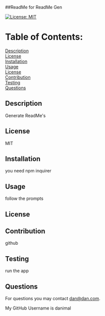 ##ReadMe for ReadMe Gen 

  [![License: MIT](https://img.shields.io/badge/License-MIT-yellow.svg)](https://opensource.org/licenses/MIT)

  # Table of Contents: 

  [Description](#description)  
  [License](#license)  
  [Installation](#installation)  
  [Usage](#usage)  
  [License](#license)  
  [Contribution](#contribution)  
  [Testing](#testing)  
  [Questions](#questions)  
  


  ## Description
    
  Generate ReadMe's

  ## License
    
  MIT

  ## Installation
    
  you need npm inquirer

  ## Usage
    
  follow the prompts

  ## License

  ## Contribution 
    
  github
    
  ## Testing
    
  run the app
    
  ## Questions

  For questions you may contact dan@dan.com.

  My GitHub Username is danimal
    
  
